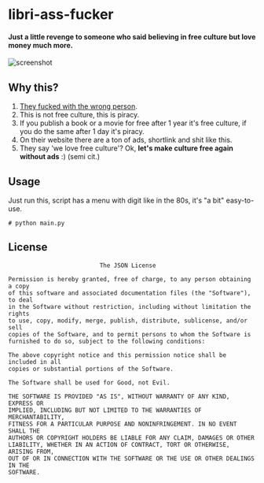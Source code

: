 # libri-ass-fucker
#### Just a little revenge to someone who said believing in free culture but love money much more.

![screenshot](https://i.imgur.com/7rK2tKq.png) 

## Why this?
1. [They fucked with the wrong person](https://tv.yarn.co/yarn-clip/b3d03c16-d240-43d2-9788-d14baa8d7690).
2. This is not free culture, this is piracy. 
3. If you publish a book or a movie for free after 1 year it's free culture, if you do the same after 1 day it's piracy.
3. On their website there are a ton of ads, shortlink and shit like this.
4. They say 'we love free culture'? Ok, **let's make culture free again without ads** :) (semi cit.)

## Usage
Just run this, script has a menu with digit like in the 80s, it's "a bit" easy-to-use.
```
# python main.py
```

## License
```
                          The JSON License

Permission is hereby granted, free of charge, to any person obtaining a copy 
of this software and associated documentation files (the "Software"), to deal 
in the Software without restriction, including without limitation the rights 
to use, copy, modify, merge, publish, distribute, sublicense, and/or sell 
copies of the Software, and to permit persons to whom the Software is 
furnished to do so, subject to the following conditions:

The above copyright notice and this permission notice shall be included in all 
copies or substantial portions of the Software.

The Software shall be used for Good, not Evil.

THE SOFTWARE IS PROVIDED "AS IS", WITHOUT WARRANTY OF ANY KIND, EXPRESS OR 
IMPLIED, INCLUDING BUT NOT LIMITED TO THE WARRANTIES OF MERCHANTABILITY, 
FITNESS FOR A PARTICULAR PURPOSE AND NONINFRINGEMENT. IN NO EVENT SHALL THE 
AUTHORS OR COPYRIGHT HOLDERS BE LIABLE FOR ANY CLAIM, DAMAGES OR OTHER 
LIABILITY, WHETHER IN AN ACTION OF CONTRACT, TORT OR OTHERWISE, ARISING FROM, 
OUT OF OR IN CONNECTION WITH THE SOFTWARE OR THE USE OR OTHER DEALINGS IN THE 
SOFTWARE. 
```
